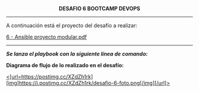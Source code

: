 <p align="center">
  <strong>DESAFIO 6 BOOTCAMP DEVOPS</strong>
</p>

---

A continuación está el proyecto del desafío a realizar:

[6 - Ansible proyecto modular.pdf](https://github.com/user-attachments/files/16478190/6.-.Ansible.proyecto.modular.pdf)

---

**_Se lanza el playbook con la siguiente línea de comando:_**


**Diagrama de flujo de lo realizado en el desafío:**

<u><[url=https://postimg.cc/XZdZh1rk][img]https://i.postimg.cc/XZdZh1rk/desafio-6-foto.png[/img][/url]></u>